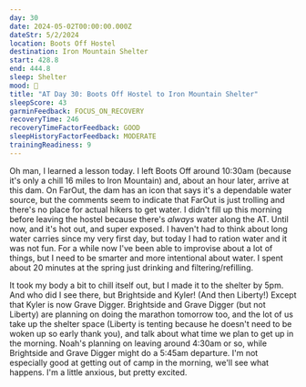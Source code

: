 ```yaml
---
day: 30
date: 2024-05-02T00:00:00.000Z
dateStr: 5/2/2024
location: Boots Off Hostel
destination: Iron Mountain Shelter
start: 428.8
end: 444.8
sleep: Shelter
mood: 🙂
title: "AT Day 30: Boots Off Hostel to Iron Mountain Shelter"
sleepScore: 43
garminFeedback: FOCUS_ON_RECOVERY
recoveryTime: 246
recoveryTimeFactorFeedback: GOOD
sleepHistoryFactorFeedback: MODERATE
trainingReadiness: 9
---
```

Oh man, I learned a lesson today. I left Boots Off around 10:30am (because it's only a chill 16 miles to Iron Mountain) and, about an hour later, arrive at this dam. On FarOut, the dam has an icon that says it's a dependable water source, but the comments seem to indicate that FarOut is just trolling and there's no place for actual hikers to get water. I didn't fill up this morning before leaving the hostel because there's *always* water along the AT. Until now, and it's hot out, and super exposed. I haven't had to think about long water carries since my very first day, but today I had to ration water and it was not fun. For a while now I've been able to improvise about a lot of things, but I need to be smarter and more intentional about water. I spent about 20 minutes at the spring just drinking and filtering/refilling.

It took my body a bit to chill itself out, but I made it to the shelter by 5pm. And who did I see there, but Brightside and Kyler! (And then Liberty!) Except that Kyler is now Grave Digger. Brightside and Grave Digger (but not Liberty) are planning on doing the marathon tomorrow too, and the lot of us take up the shelter space (Liberty is tenting because he doesn't need to be woken up so early thank you), and talk about what time we plan to get up in the morning. Noah's planning on leaving around 4:30am or so, while Brightside and Grave Digger might do a 5:45am departure. I'm not especially good at getting out of camp in the morning, we'll see what happens. I'm a little anxious, but pretty excited.
